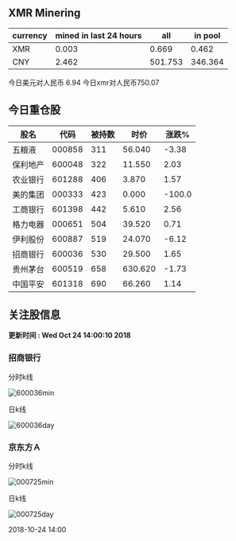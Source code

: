 ## XMR Minering

|currency|mined in last 24 hours|all|in pool|
|---|---|---|---|
|XMR|0.003|0.669|0.462|
|CNY|2.462|501.753|346.364|

今日美元对人民币 6.94	今日xmr对人民币750.07


## 今日重仓股 

|股名|代码|被持数|时价|涨跌%|
|---|---|---|---|---|
|五粮液|000858|311|56.040|-3.38|
|保利地产|600048|322|11.550|2.03|
|农业银行|601288|406|3.870|1.57|
|美的集团|000333|423|0.000|-100.0|
|工商银行|601398|442|5.610|2.56|
|格力电器|000651|504|39.520|0.71|
|伊利股份|600887|519|24.070|-6.12|
|招商银行|600036|530|29.500|1.65|
|贵州茅台|600519|658|630.620|-1.73|
|中国平安|601318|690|66.260|1.14|

## 关注股信息
**更新时间 : Wed Oct 24 14:00:10 2018**
### 招商银行 
分时k线

![600036min](http://image.sinajs.cn/newchart/min/n/sh600036.gif)

日k线

![600036day](http://image.sinajs.cn/newchart/daily/n/sh600036.gif)

### 京东方Ａ 
分时k线

![000725min](http://image.sinajs.cn/newchart/min/n/sz000725.gif)

日k线

![000725day](http://image.sinajs.cn/newchart/daily/n/sz000725.gif)

2018-10-24 14:00